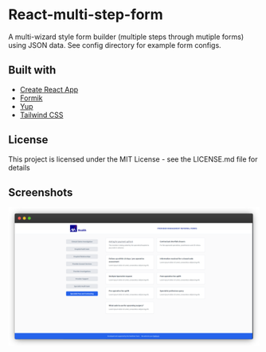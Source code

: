 # React-multi-step-form

A multi-wizard style form builder (multiple steps through mutiple forms) using JSON data. See config directory for example form configs.

## Built with

- [Create React App](https://create-react-app.dev/docs/adding-typescript/)
- [Formik](https://formik.org/)
- [Yup](https://www.npmjs.com/package/yup)
- [Tailwind CSS](https://tailwindcss.com/)

## License

This project is licensed under the MIT License - see the LICENSE.md file for details

## Screenshots

<img src='/public/images/screenshot1.png' />
